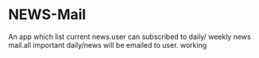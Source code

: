 # NEWS-Mail
An app which list current news.user can subscribed to daily/ weekly news mail.all important daily/news will be emailed to user.
working
